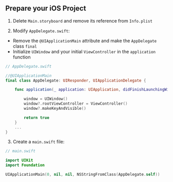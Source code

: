 
## Prepare your iOS Project

1. Delete `Main.storyboard` and remove its reference from `Info.plist`

2. Modify `AppDelegate.swift`:
- Remove the `@UIApplicationMain` attribute and make the `AppDelegate` class `final`
- Initialize `UIWindow` and your initial `ViewController` in the `application` function
```swift
// AppDelegate.swift

//@UIApplicationMain
final class AppDelegate: UIResponder, UIApplicationDelegate {

    func application(_ application: UIApplication, didFinishLaunchingWithOptions launchOptions: [UIApplicationLaunchOptionsKey: Any]?) -> Bool {

        window = UIWindow()
        window?.rootViewController = ViewController()
        window?.makeKeyAndVisible()

        return true
    }
    ...
}
```

3. Create a `main.swift` file:
```swift
// main.swift

import UIKit
import Foundation

UIApplicationMain(0, nil, nil, NSStringFromClass(AppDelegate.self))
```

